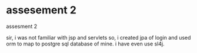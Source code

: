 # assesement 2 
assesment 2

sir, i was not familiar with jsp and servlets so, i created jpa of login and used orm to map to postgre sql database of mine.
i have even use sl4j.
